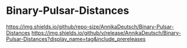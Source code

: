 # Binary-Pulsar-Distances
https://img.shields.io/github/repo-size/AnnikaDeutsch/Binary-Pulsar-Distances
https://img.shields.io/github/v/release/AnnikaDeutsch/Binary-Pulsar-Distances?display_name=tag&include_prereleases